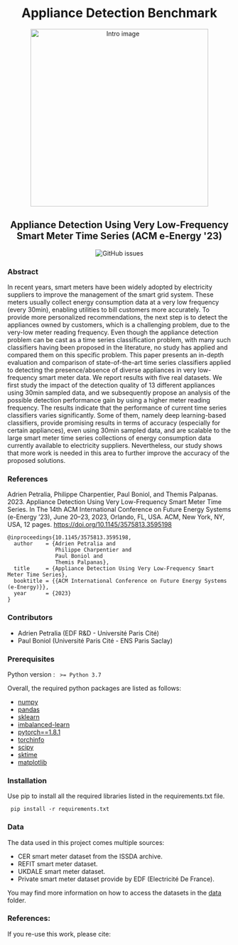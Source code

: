 <h1 align="center"> Appliance Detection Benchmark </h1>

<p align="center">
    <img width="400" src="https://github.com/adrienpetralia/ApplianceDetectionBenchmark/blob/main/ressources/Intro.png" alt="Intro image">
</p>

<h2 align="center">Appliance Detection Using Very Low-Frequency Smart Meter Time Series (ACM e-Energy '23) </h2>

<div align="center">
<p>
<img alt="GitHub issues" src="https://img.shields.io/github/issues/adrienpetralia/ApplianceDetectionBenchmark">
</p>
</div>

### Abstract

In recent years, smart meters have been widely adopted by electricity suppliers to improve the management of the smart grid system. 
These meters usually collect energy consumption data at a very low frequency (every 30min), enabling utilities to bill customers more accurately. 
To provide more personalized recommendations, the next step is to detect the appliances owned by customers, which is a challenging problem, due to the very-low meter reading frequency.
Even though the appliance detection problem can be cast as a time series classification problem, with many such classifiers having been proposed in the literature, no study has applied and compared them on this specific problem.
This paper presents an in-depth evaluation and comparison of state-of-the-art time series classifiers applied to detecting the presence/absence of diverse appliances in very low-frequency smart meter data. 
We report results with five real datasets. 
We first study the impact of the detection quality of 13 different appliances using 30min sampled data, and we subsequently propose an analysis of the possible detection performance gain by using a higher meter reading frequency. 
The results indicate that the performance of current time series classifiers varies significantly. 
Some of them, namely deep learning-based classifiers, provide promising results in terms of accuracy (especially for certain appliances), even using 30min sampled data, and are scalable to the large smart meter time series collections of energy consumption data currently available to electricity suppliers.
Nevertheless, our study shows that more work is needed in this area to further improve the accuracy of the proposed solutions. 

### References
Adrien Petralia, Philippe Charpentier, Paul Boniol, and Themis Palpanas.
2023. Appliance Detection Using Very Low-Frequency Smart Meter Time
Series. In The 14th ACM International Conference on Future Energy Systems
(e-Energy ’23), June 20–23, 2023, Orlando, FL, USA. ACM, New York, NY, USA,
12 pages. https://doi.org/10.1145/3575813.3595198
```
@inproceedings{10.1145/3575813.3595198,
  author    = {Adrien Petralia and
               Philippe Charpentier and
               Paul Boniol and
               Themis Palpanas},
  title     = {Appliance Detection Using Very Low-Frequency Smart Meter Time Series},
  booktitle = {{ACM International Conference on Future Energy Systems (e-Energy)}},
  year      = {2023}
}
```

### Contributors

- Adrien Petralia (EDF R&D - Université Paris Cité)
- Paul Boniol (Université Paris Cité - ENS Paris Saclay)

### Prerequisites 

Python version : <code> >= Python 3.7 </code>

Overall, the required python packages are listed as follows:

<ul>
    <li><a href="https://numpy.org/">numpy</a></li>
    <li><a href="https://pandas.pydata.org/">pandas</a></li>
    <li><a href="https://scikit-learn.org/stable/">sklearn</a></li>
    <li><a href="https://imbalanced-learn.org/stable/">imbalanced-learn</a></li>
    <li><a href="https://pytorch.org/docs/1.8.1/">pytorch==1.8.1</a></li>
    <li><a href="https://pypi.org/project/torchinfo/0.0.1/">torchinfo</a></li>
    <li><a href="https://scipy.org/">scipy</a></li>
    <li><a href="http://www.sktime.net/en/latest/">sktime</a></li>
    <li><a href="https://matplotlib.org/">matplotlib</a></li>
</ul>

### Installation

Use pip to install all the required libraries listed in the requirements.txt file.

<code> pip install -r requirements.txt </code>

### Data
The data used in this project comes multiple sources:

<ul>
  <li>CER smart meter dataset from the ISSDA archive.</li>
  <li>REFIT smart meter dataset.</li>
  <li>UKDALE smart meter dataset.</li>
  <li>Private smart meter dataset provide by EDF (Electricité De France).</li>
</ul> 

You may find more information on how to access the datasets in the [data](https://github.com/adrienpetralia/ApplianceDetectionBenchmark/tree/main/Data) folder.


### References:
If you re-use this work, please cite:
